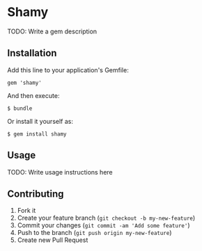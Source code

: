 # Shamy

TODO: Write a gem description

## Installation

Add this line to your application's Gemfile:

    gem 'shamy'

And then execute:

    $ bundle

Or install it yourself as:

    $ gem install shamy

## Usage

TODO: Write usage instructions here

## Contributing

1. Fork it
2. Create your feature branch (`git checkout -b my-new-feature`)
3. Commit your changes (`git commit -am 'Add some feature'`)
4. Push to the branch (`git push origin my-new-feature`)
5. Create new Pull Request
